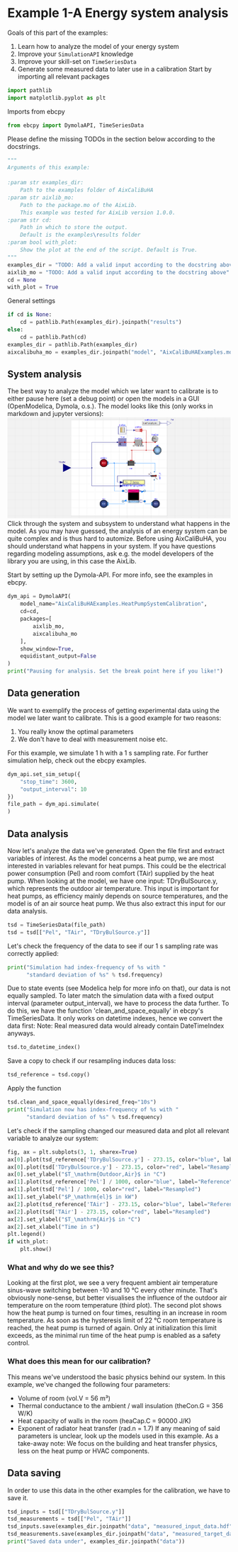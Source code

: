  # Example 1-A Energy system analysis
 Goals of this part of the examples:
 1. Learn how to analyze the model of your energy system
 2. Improve your `SimulationAPI` knowledge
 3. Improve your skill-set on `TimeSeriesData`
 4. Generate some measured data to later use in a calibration
 Start by importing all relevant packages
```python
import pathlib
import matplotlib.pyplot as plt
```
 Imports from ebcpy
```python
from ebcpy import DymolaAPI, TimeSeriesData
```
 Please define the missing TODOs in the section below according to the docstrings.
```python
"""
Arguments of this example:

:param str examples_dir:
    Path to the examples folder of AixCaliBuHA
:param str aixlib_mo:
    Path to the package.mo of the AixLib.
    This example was tested for AixLib version 1.0.0.
:param str cd:
    Path in which to store the output.
    Default is the examples\results folder
:param bool with_plot:
    Show the plot at the end of the script. Default is True.
"""
examples_dir = "TODO: Add a valid input according to the docstring above"
aixlib_mo = "TODO: Add a valid input according to the docstring above"
cd = None
with_plot = True
```
 General settings
```python
if cd is None:
    cd = pathlib.Path(examples_dir).joinpath("results")
else:
    cd = pathlib.Path(cd)
examples_dir = pathlib.Path(examples_dir)
aixcalibuha_mo = examples_dir.joinpath("model", "AixCaliBuHAExamples.mo")
```
 ## System analysis
 The best way to analyze the model which we later want to calibrate
 is to either pause here (set a debug point) or open the models in a GUI (OpenModelica, Dymola, o.s.).
 The model looks like this (only works in markdown and jupyter versions): ![img.png](../data/img_A.png)
 Click through the system and subsystem to understand what happens in the model.
 As you may have guessed, the analysis of an energy system can be quite complex
 and is thus hard to automize. Before using AixCaliBuHA, you should understand
 what happens in your system. If you have questions regarding modeling assumptions,
 ask e.g. the model developers of the library you are using,
 in this case the AixLib.

 Start by setting up the Dymola-API. For more info, see the examples in ebcpy.
```python
dym_api = DymolaAPI(
    model_name="AixCaliBuHAExamples.HeatPumpSystemCalibration",
    cd=cd,
    packages=[
        aixlib_mo,
        aixcalibuha_mo
    ],
    show_window=True,
    equidistant_output=False
)
print("Pausing for analysis. Set the break point here if you like!")
```
 ## Data generation
 We want to exemplify the process of getting experimental data using
 the model we later want to calibrate.
 This is a good example for two reasons:
 1. You really know the optimal parameters
 2. We don't have to deal with measurement noise etc.

 For this example, we simulate 1 h with a 1 s sampling rate.
 For further simulation help, check out the ebcpy examples.
```python
dym_api.set_sim_setup({
    "stop_time": 3600,
    "output_interval": 10
})
file_path = dym_api.simulate(
)
```
 ## Data analysis
 Now let's analyze the data we've generated.
 Open the file first and extract variables of interest.
 As the model concerns a heat pump, we are most interested in
 variables relevant for heat pumps. This could be the
 electrical power consumption (Pel) and room comfort (TAir)
 supplied by the heat pump.
 When looking at the model, we have one input:
 TDryBulSource.y, which represents the outdoor air temperature.
 This input is important for heat pumps, as efficiency mainly depends
 on source temperatures, and the model is of an air source heat pump.
 We thus also extract this input for our data analysis.
```python
tsd = TimeSeriesData(file_path)
tsd = tsd[["Pel", "TAir", "TDryBulSource.y"]]
```
 Let's check the frequency of the data to see if our 1 s sampling rate
 was correctly applied:
```python
print("Simulation had index-frequency of %s with "
      "standard deviation of %s" % tsd.frequency)
```
 Due to state events (see Modelica help for more info on that),
 our data is not equally sampled.
 To later match the simulation data with a fixed output interval (parameter output_interval),
 we have to process the data further.
 To do this, we have the function 'clean_and_space_equally' in ebcpy's TimeSeriesData.
 It only works on datetime indexes, hence we convert the data first:
 Note: Real measured data would already contain DateTimeIndex anyways.
```python
tsd.to_datetime_index()
```
 Save a copy to check if our resampling induces data loss:
```python
tsd_reference = tsd.copy()
```
 Apply the function
```python
tsd.clean_and_space_equally(desired_freq="10s")
print("Simulation now has index-frequency of %s with "
      "standard deviation of %s" % tsd.frequency)
```
 Let's check if the sampling changed our measured data and
 plot all relevant variable to analyze our system:
```python
fig, ax = plt.subplots(3, 1, sharex=True)
ax[0].plot(tsd_reference['TDryBulSource.y'] - 273.15, color="blue", label="Reference")
ax[0].plot(tsd['TDryBulSource.y'] - 273.15, color="red", label="Resampled")
ax[0].set_ylabel("$T_\mathrm{Outdoor,Air}$ in °C")
ax[1].plot(tsd_reference['Pel'] / 1000, color="blue", label="Reference")
ax[1].plot(tsd['Pel'] / 1000, color="red", label="Resampled")
ax[1].set_ylabel("$P_\mathrm{el}$ in kW")
ax[2].plot(tsd_reference['TAir'] - 273.15, color="blue", label="Reference")
ax[2].plot(tsd['TAir'] - 273.15, color="red", label="Resampled")
ax[2].set_ylabel("$T_\mathrm{Air}$ in °C")
ax[2].set_xlabel("Time in s")
plt.legend()
if with_plot:
    plt.show()
```
 ### What and why do we see this?
 Looking at the first plot, we see a very frequent ambient air temperature
 sinus-wave switching between -10 and 10 °C every other minute. That's obviously
 none-sense, but better visualises the influence of the outdoor air temperature
 on the room temperature (third plot).
 The second plot shows how the heat pump is turned on four times,
 resulting in an increase in room temperature. As soon as the hysteresis limit
 of 22 °C room temperature is reached, the heat pump is turned of again.
 Only at initialization this limit exceeds, as the minimal run time of the
 heat pump is enabled as a safety control.
 ### What does this mean for our calibration?
 This means we've understood the basic physics behind our system.
 In this example, we've changed the following four parameters:
 - Volume of room (vol.V = 56 m³)
 - Thermal conductance to the ambient / wall insulation (theCon.G = 356 W/K)
 - Heat capacity of walls in the room (heaCap.C = 90000 J/K)
 - Exponent of radiator heat transfer (rad.n = 1.7)
 If any meaning of said parameters is unclear, look up the models used in
 this example. As a take-away note: We focus on the building and heat transfer physics,
 less on the heat pump or HVAC components.
 ## Data saving
 In order to use this data in the other examples for the calibration, we have to save it.
```python
tsd_inputs = tsd[["TDryBulSource.y"]]
tsd_measurements = tsd[["Pel", "TAir"]]
tsd_inputs.save(examples_dir.joinpath("data", "measured_input_data.hdf"), key="example")
tsd_measurements.save(examples_dir.joinpath("data", "measured_target_data.hdf"), key="example")
print("Saved data under", examples_dir.joinpath("data"))
```
